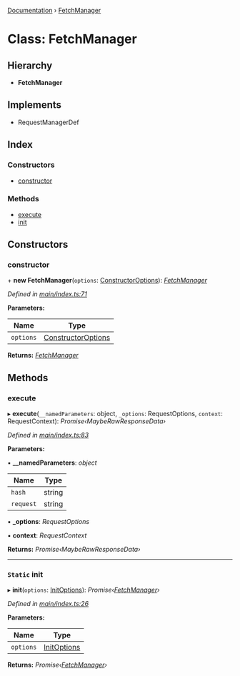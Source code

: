 [Documentation](../README.md) › [FetchManager](fetchmanager.md)

# Class: FetchManager

## Hierarchy

* **FetchManager**

## Implements

* RequestManagerDef

## Index

### Constructors

* [constructor](fetchmanager.md#constructor)

### Methods

* [execute](fetchmanager.md#execute)
* [init](fetchmanager.md#static-init)

## Constructors

###  constructor

\+ **new FetchManager**(`options`: [ConstructorOptions](../README.md#constructoroptions)): *[FetchManager](fetchmanager.md)*

*Defined in [main/index.ts:71](https://github.com/badbatch/graphql-box/blob/c4347cf/packages/fetch-manager/src/main/index.ts#L71)*

**Parameters:**

Name | Type |
------ | ------ |
`options` | [ConstructorOptions](../README.md#constructoroptions) |

**Returns:** *[FetchManager](fetchmanager.md)*

## Methods

###  execute

▸ **execute**(`__namedParameters`: object, `_options`: RequestOptions, `context`: RequestContext): *Promise‹MaybeRawResponseData›*

*Defined in [main/index.ts:83](https://github.com/badbatch/graphql-box/blob/c4347cf/packages/fetch-manager/src/main/index.ts#L83)*

**Parameters:**

▪ **__namedParameters**: *object*

Name | Type |
------ | ------ |
`hash` | string |
`request` | string |

▪ **_options**: *RequestOptions*

▪ **context**: *RequestContext*

**Returns:** *Promise‹MaybeRawResponseData›*

___

### `Static` init

▸ **init**(`options`: [InitOptions](../README.md#initoptions)): *Promise‹[FetchManager](fetchmanager.md)›*

*Defined in [main/index.ts:26](https://github.com/badbatch/graphql-box/blob/c4347cf/packages/fetch-manager/src/main/index.ts#L26)*

**Parameters:**

Name | Type |
------ | ------ |
`options` | [InitOptions](../README.md#initoptions) |

**Returns:** *Promise‹[FetchManager](fetchmanager.md)›*

